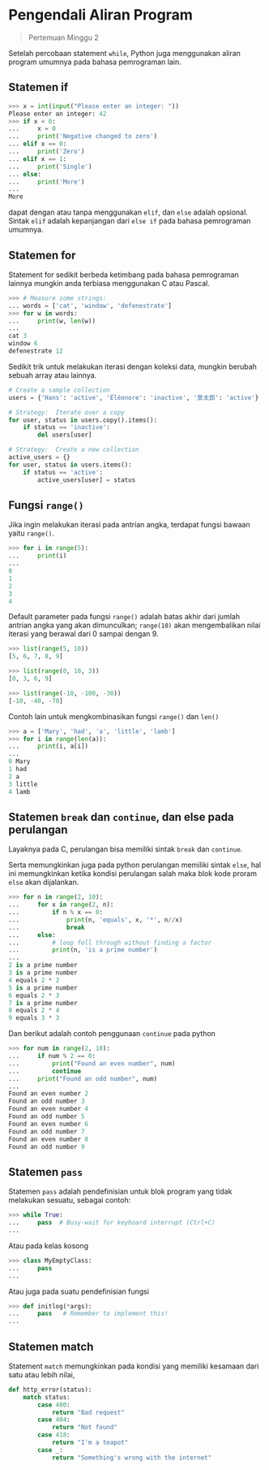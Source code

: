 # Pengendali Aliran Program
> Pertemuan Minggu 2

Setelah percobaan statement `while`, Python juga menggunakan aliran program umumnya pada bahasa pemrograman lain.

## Statemen if

```python
>>> x = int(input("Please enter an integer: "))
Please enter an integer: 42
>>> if x < 0:
...     x = 0
...     print('Negative changed to zero')
... elif x == 0:
...     print('Zero')
... elif x == 1:
...     print('Single')
... else:
...     print('More')
...
More
```
dapat dengan atau tanpa menggunakan `elif`, dan `else` adalah opsional. Sintak `elif` adalah kepanjangan dari `else if` pada bahasa pemrograman umumnya.

## Statemen for

Statement for sedikit berbeda ketimbang pada bahasa pemrograman lainnya mungkin anda terbiasa menggunakan C atau Pascal.

```python
>>> # Measure some strings:
... words = ['cat', 'window', 'defenestrate']
>>> for w in words:
...     print(w, len(w))
...
cat 3
window 6
defenestrate 12
```

Sedikit trik untuk melakukan iterasi dengan koleksi data, mungkin berubah sebuah array atau lainnya.

```python
# Create a sample collection
users = {'Hans': 'active', 'Éléonore': 'inactive', '景太郎': 'active'}

# Strategy:  Iterate over a copy
for user, status in users.copy().items():
    if status == 'inactive':
        del users[user]

# Strategy:  Create a new collection
active_users = {}
for user, status in users.items():
    if status == 'active':
        active_users[user] = status
```

## Fungsi `range()`

Jika ingin melakukan iterasi pada antrian angka, terdapat fungsi bawaan yaitu `range()`.

```python
>>> for i in range(5):
...     print(i)
...
0
1
2
3
4
```

Default parameter pada fungsi `range()` adalah batas akhir dari jumlah antrian angka yang akan dimunculkan; `range(10)` akan mengembalikan nilai iterasi yang berawal dari 0 sampai dengan 9.

```python
>>> list(range(5, 10))
[5, 6, 7, 8, 9]

>>> list(range(0, 10, 3))
[0, 3, 6, 9]

>>> list(range(-10, -100, -30))
[-10, -40, -70]
```

Contoh lain untuk mengkombinasikan fungsi `range()` dan `len()`

```python
>>> a = ['Mary', 'had', 'a', 'little', 'lamb']
>>> for i in range(len(a)):
...     print(i, a[i])
...
0 Mary
1 had
2 a
3 little
4 lamb
```

## Statemen `break` dan `continue`, dan else pada perulangan

Layaknya pada C, perulangan bisa memiliki sintak `break` dan `continue`.

Serta memungkinkan juga pada python perulangan memiliki sintak `else`, hal ini memungkinkan ketika kondisi perulangan salah maka blok kode proram `else` akan dijalankan.

```python
>>> for n in range(2, 10):
...     for x in range(2, n):
...         if n % x == 0:
...             print(n, 'equals', x, '*', n//x)
...             break
...     else:
...         # loop fell through without finding a factor
...         print(n, 'is a prime number')
...
2 is a prime number
3 is a prime number
4 equals 2 * 2
5 is a prime number
6 equals 2 * 3
7 is a prime number
8 equals 2 * 4
9 equals 3 * 3
```

Dan berikut adalah contoh penggunaan `continue` pada python

```python
>>> for num in range(2, 10):
...     if num % 2 == 0:
...         print("Found an even number", num)
...         continue
...     print("Found an odd number", num)
...
Found an even number 2
Found an odd number 3
Found an even number 4
Found an odd number 5
Found an even number 6
Found an odd number 7
Found an even number 8
Found an odd number 9
```

## Statemen `pass`

Statemen `pass` adalah pendefinisian untuk blok program yang tidak melakukan sesuatu, sebagai contoh:

```python
>>> while True:
...     pass  # Busy-wait for keyboard interrupt (Ctrl+C)
...
```

Atau pada kelas kosong

```python
>>> class MyEmptyClass:
...     pass
...
```

Atau juga pada suatu pendefinisian fungsi 

```python
>>> def initlog(*args):
...     pass   # Remember to implement this!
...
```

## Statemen match

Statement `match` memungkinkan pada kondisi yang memiliki kesamaan dari satu atau lebih nilai,

```python
def http_error(status):
    match status:
        case 400:
            return "Bad request"
        case 404:
            return "Not found"
        case 418:
            return "I'm a teapot"
        case _:
            return "Something's wrong with the internet"
```


